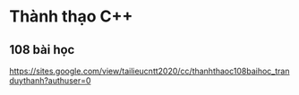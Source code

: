 # Thành thạo C++

## 108 bài học

https://sites.google.com/view/tailieucntt2020/cc/thanhthaoc108baihoc_tranduythanh?authuser=0
